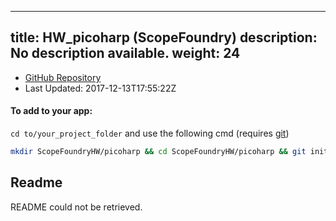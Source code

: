
---
title: HW_picoharp (ScopeFoundry)
description: No description available.
weight: 24
---
- [GitHub Repository](https://github.com/ScopeFoundry/HW_picoharp)
- Last Updated: 2017-12-13T17:55:22Z


#### To add to your app:

`cd to/your_project_folder` and use the following cmd (requires [git](/docs/100_development/20_git/))

```bash
mkdir ScopeFoundryHW/picoharp && cd ScopeFoundryHW/picoharp && git init --initial-branch=master && git remote add upstream_ScopeFoundry https://github.com/ScopeFoundry/HW_picoharp && git pull upstream_ScopeFoundry master && cd ../..
```

## Readme
README could not be retrieved.
